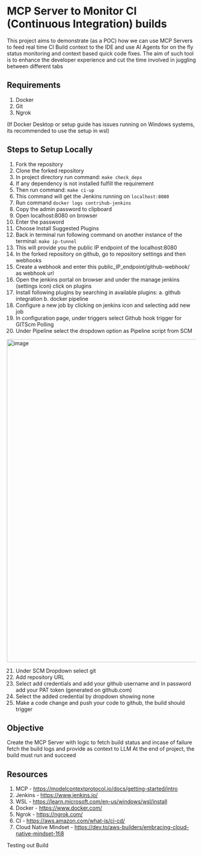 # MCP Server to Monitor CI (Continuous Integration) builds

This project aims to demonstrate (as a POC) how we can use MCP Servers to feed real time CI Build context to the IDE and use AI Agents for on the fly status monitoring and context based quick code fixes.
The aim of such tool is to enhance the developer experience and cut the time involved in juggling between different tabs

## Requirements 
  1. Docker
  2. Git
  3. Ngrok

(If Docker Desktop or setup guide has issues running on Windows systems, its recommended to use the setup in wsl)

## Steps to Setup Locally 

1. Fork the repository 
2. Clone the forked repository
3. In project directory run command: `make check_deps`
4. If any dependency is not installed fulfill the requirement
5. Then run command: `make ci-up`
6. This command will get the Jenkins running on  `localhost:8080`
7. Run command `docker logs contrihub-jenkins`
8. Copy the admin password to clipboard
9. Open localhost:8080 on browser
10. Enter the password
11. Choose Install Suggested Plugins
12. Back in terminal run following command on another instance of the terminal: `make ip-tunnel`
13. This will provide you the public IP endpoint of the localhost:8080
14. In the forked repository on github, go to repository settings and then webhooks
15. Create a webhook and enter this public_IP_endpoint/github-webhook/ as webhook url
16. Open the jenkins portal on browser and under the manage jenkins (settings icon) click on plugins
17. Install following plugins by searching in available plugins:
      a. github integration
      b. docker pipeline
18. Configure a new job by clicking on jenkins icon and selecting add new job
19. In configuration page, under triggers select Github hook trigger for GITScm Polling
20. Under Pipeline select the dropdown option as Pipeline script from SCM
<img width="1312" height="857" alt="image" src="https://github.com/user-attachments/assets/9eb88177-7615-4a1a-8070-4986ec4cb115" />

21. Under SCM Dropdown select git
22. Add repository URL
23. Select add credentials and add your github username and in password add your PAT token (generated on github.com)
24. Select the added credential by dropdown showing none
25. Make a code change and push your code to github, the build should trigger


## Objective 
Create the MCP Server with logic to fetch build status and incase of failure fetch the build logs and provide as context to LLM
At the end of project, the build must run and succeed 

## Resources
1. MCP - https://modelcontextprotocol.io/docs/getting-started/intro
2. Jenkins - https://www.jenkins.io/
3. WSL - https://learn.microsoft.com/en-us/windows/wsl/install
4. Docker - https://www.docker.com/
5. Ngrok - https://ngrok.com/
6. CI - https://aws.amazon.com/what-is/ci-cd/
7. Cloud Native Mindset - https://dev.to/aws-builders/embracing-cloud-native-mindset-1fi8

Testing out Build

